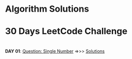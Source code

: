 # Algorithm Solutions


# 30 Days LeetCode Challenge
#

**DAY 01**: [Question: Single Number](https://leetcode.com/explore/featured/card/30-day-leetcoding-challenge/528/week-1/3283/) =>>>      [Solutions](https://github.com/oibuoye/Algorithms/tree/master/Algorithms/Leetcodechallenge/Day01)
